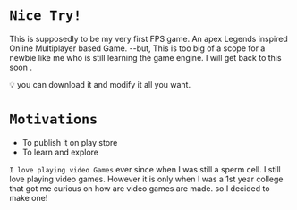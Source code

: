 # `Nice Try!`

This is supposedly to be my very first FPS game. An apex Legends inspired Online Multiplayer based Game. --but, This is too big of a scope for a newbie like me who is still learning the game engine. I will get back to this soon . 

<aside>
💡 you can download it and modify it all you want.

</aside>

# `Motivations`

- To publish it on play store
- To learn and explore

`I love playing video Games` ever since when I was still a sperm cell. I still love playing video games. However it is only when I was a 1st year college that got me curious on how are video games are made.  so I decided to make one!
